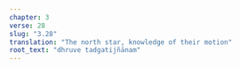 ```yaml
---
chapter: 3
verse: 28
slug: "3.28"
translation: "The north star, knowledge of their motion"
root_text: "dhruve tadgatijñānam"
---
```


